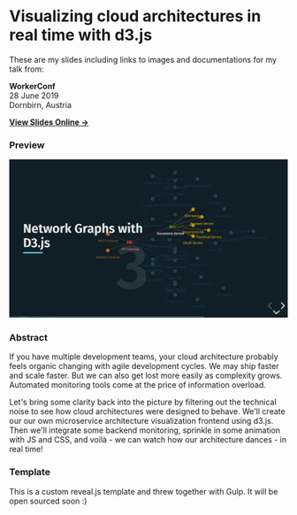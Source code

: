 # Visualizing cloud architectures in real time with d3.js

These are my slides including links to images and documentations for my talk from:

**WorkerConf**  
28 June 2019  
Dornbirn, Austria

**[View Slides Online &rarr;](https://julie-ng.github.io/newtonjs-talk-slides)**

### Preview

![Title Slide](./images/slides-preview.png)

### Abstract

If you have multiple development teams, your cloud architecture probably feels organic changing with agile development cycles. We may ship faster and scale faster. But we can also get lost more easily as complexity grows. Automated monitoring tools come at the price of information overload.

Let's bring some clarity back into the picture by filtering out the technical noise to see how cloud architectures were designed to behave. We'll create our our own microservice architecture visualization frontend using d3.js. Then we'll integrate some backend monitoring, sprinkle in some animation with JS and CSS, and voilà - we can watch how our architecture dances - in real time!

### Template

This is a custom reveal.js template and threw together with Gulp. It will be open sourced soon :)

